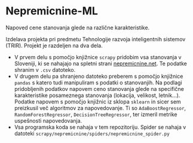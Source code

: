 # Nepremicnine-ML
Napoved cene stanovanja glede na različne karakteristike.

Izdelava projekta pri predmetu Tehnologije razvoja inteligentnih sistemov (TRIR).
Projekt je razdeljen na dva dela. 
* V prvem delu s pomočjo knjižnice `scrapy` pridobim vsa stanovanja v Sloveniji, ki se nahajajo na spletni strani 
<a href="https://www.nepremicnine.net/" target="_blank">nepremicnine.net</a>. Te podatke shranim v `.csv` datoteko. 
* V drugem delu pa shranjeno datoteko preberem s pomočjo knjižnice `pandas` s katero tudi manipuliram s podatki o stanovanjih. Na podlagi pridobljenih podatkov napovem ceno stanovanja glede na specifične karakteristike posameznega stanovanja (lokacija, velikost, letnik...). Podatke napovem s pomočjo knjižnic iz sklopa `sklearn` in sicer sem preizkusil več algoritmov za napovedovanje. Ti so  `AdaBoostRegressor`, `RandomForestRegressor`, `DecisionTreeRegressor`, ter izmeril metrike uspešnosti napovedovanja.
* Vsa programska koda se nahaja v tem repozitoriju.
Spider se nahaja v datoteki `scrapy/nepremicnine/spiders/nepremicnine_spider.py`
